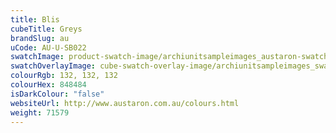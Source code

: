 ```yaml
---
title: Blis
cubeTitle: Greys
brandSlug: au
uCode: AU-U-SB022
swatchImage: product-swatch-image/archiunitsampleimages_austaron-swatch_Blis.jpg
swatchOverlayImage: cube-swatch-overlay-image/archiunitsampleimages_swatch-overlay_austaron.png
colourRgb: 132, 132, 132
colourHex: 848484
isDarkColour: "false"
websiteUrl: http://www.austaron.com.au/colours.html
weight: 71579
---
```

